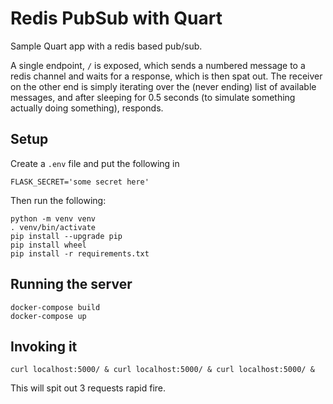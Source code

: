 # Redis PubSub with Quart
Sample Quart app with a redis based pub/sub.

A single endpoint, `/` is exposed, which sends a numbered message to a
redis channel and waits for a response, which is then spat out.  The receiver 
on the other end is simply iterating over the (never ending) list of available 
messages, and after sleeping for 0.5 seconds (to simulate something actually 
doing something), responds.


## Setup
Create a `.env` file and put the following in
```shell script
FLASK_SECRET='some secret here'
```

Then run the following:

```shell script
python -m venv venv
. venv/bin/activate
pip install --upgrade pip
pip install wheel
pip install -r requirements.txt
```

## Running the server
```shell script
docker-compose build
docker-compose up
```

## Invoking it
```shell script
curl localhost:5000/ & curl localhost:5000/ & curl localhost:5000/ & 
```
This will spit out 3 requests rapid fire.
